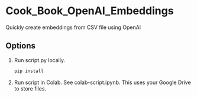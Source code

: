 # Cook_Book_OpenAI_Embeddings
Quickly create embeddings from CSV file using OpenAI

## Options

1. Run script.py locally.
   
   ```bash
   pip install

2. Run script in Colab. See colab-script.ipynb. This uses your Google Drive to store files.
